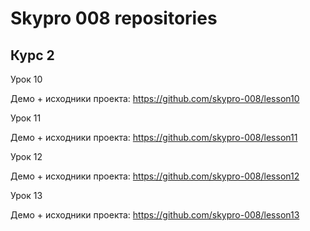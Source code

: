 # Skypro 008 repositories


## Курс 2

Урок 10

Демо + исходники проекта: https://github.com/skypro-008/lesson10

Урок 11

Демо + исходники проекта: https://github.com/skypro-008/lesson11

Урок 12

Демо + исходники проекта: https://github.com/skypro-008/lesson12

Урок 13

Демо + исходники проекта: https://github.com/skypro-008/lesson13

